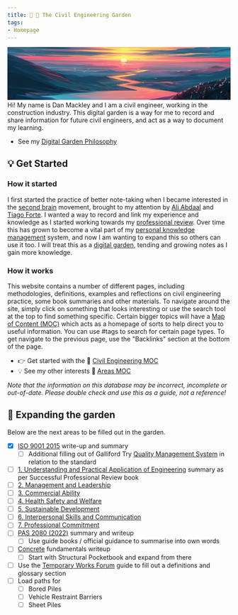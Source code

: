 ```yaml
---
title: 🔨 🌳 The Civil Engineering Garden
tags: 
- Homepage
---
```


![Banner](attachments/Pasted%20image%2020230117100222.png)
Hi! My name is Dan Mackley and I am a civil engineer, working in the construction industry. This digital garden is a way for me to record and share information for future civil engineers, and act as a way to document my learning.

 - See my [Digital Garden Philosophy](notes/Digital%20Garden%20Philosophy.md)

## 💡 Get Started
### How it started
I first started the practice of better note-taking when I became interested in the [second brain](Second%20Brain) movement, brought to my attention by [Ali Abdaal](People/Ali%20Abdaal.md) and [Tiago Forte](People/Tiago%20Forte.md). I wanted a way to record and link my experience and knowledge as I started working towards my [professional review](notes/Professional%20Review%20MOC.md). Over time this has grown to become a vital part of my [personal knowledge management](notes/Personal%20Knowledge%20Management.md) system, and now I am wanting to expand this so others can use it too.
I will treat this as a [digital garden](https://jzhao.xyz/posts/digital-gardening/), tending and growing notes as I gain more knowledge.

### How it works
This website contains a number of different pages, including methodologies, definitions, examples and reflections on civil engineering practice, some book summaries and other materials. 
To navigate around the site, simply click on something that looks interesting or use the search tool at the top to find something specific. 
Certain bigger topics will have a [Map of Content (MOC)](notes/Map%20of%20Content%20(MOC).md) which acts as a homepage of sorts to help direct you to useful information. You can use #tags to search for certain page types.
To get navigate to the previous page, use the "Backlinks" section at the bottom of the page.

 - 👉 Get started with the 🔧 [Civil Engineering MOC](notes/Civil%20Engineering%20MOC/Civil%20Engineering%20MOC.md)
 - 💡 See my other interests 📖 [Areas MOC](notes/Areas%20MOC.md)

*Note that the information on this database may be incorrect, incomplete or out-of-date. Please double check and use this as a guide, not a reference!*

## 🌳 Expanding the garden
Below are the next areas to be filled out in the garden.

- [x] [ISO 9001 2015](notes/ISO%209001%202015.md) write-up and summary
	- [ ] Additional filling out of Galliford Try [Quality Management System](notes/Quality%20Management%20System.md) in relation to the standard
- [ ] [1. Understanding and Practical Application of Engineering](notes/Civil%20Engineering%20MOC/Professional%20Review%20MOC/1.%20Understanding%20and%20Practical%20Application%20of%20Engineering.md) summary as per Successful Professional Review book
- [ ] [2. Management and Leadership](notes/Civil%20Engineering%20MOC/Professional%20Review%20MOC/2.%20Management%20and%20Leadership.md)
- [ ] [3. Commercial Ability](notes/Civil%20Engineering%20MOC/Professional%20Review%20MOC/3.%20Commercial%20Ability.md)
- [ ] [4. Health Safety and Welfare](notes/Civil%20Engineering%20MOC/Professional%20Review%20MOC/4.%20Health%20Safety%20and%20Welfare.md)
- [ ] [5. Sustainable Development](notes/Civil%20Engineering%20MOC/Professional%20Review%20MOC/5.%20Sustainable%20Development.md)
- [ ] [6. Interpersonal Skills and Communication](notes/Civil%20Engineering%20MOC/Professional%20Review%20MOC/6.%20Interpersonal%20Skills%20and%20Communication.md)
- [ ] [7. Professional Commitment](notes/Civil%20Engineering%20MOC/Professional%20Review%20MOC/7.%20Professional%20Commitment.md)
- [ ] [PAS 2080 (2022)](notes/PAS%202080%20(2022).md) summary and writeup
	- [ ] Use guide books / official guidance to summarise into own words
- [ ] [Concrete](notes/Concrete.md) fundamentals writeup
	- [ ] Start with Structural Pocketbook and expand from there
- [ ] Use the [Temporary Works Forum](notes/Temporary%20Works%20MOC.md) guide to fill out a definitions and glossary section
- [ ] Load paths for
	- [ ] Bored Piles
	- [ ] Vehicle Restraint Barriers
	- [ ] Sheet Piles